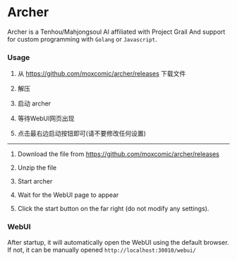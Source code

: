 # Archer
Archer is a Tenhou/Mahjongsoul AI affiliated with Project Grail And support for custom programming with `Golang` or `Javascript`.

### Usage

1. 从 https://github.com/moxcomic/archer/releases 下载文件

1. 解压

1. 启动 archer

1. 等待WebUI网页出现

1. 点击最右边启动按钮即可(请不要修改任何设置)


----

1. Download the file from https://github.com/moxcomic/archer/releases

2. Unzip the file

3. Start archer

4. Wait for the WebUI page to appear

5. Click the start button on the far right (do not modify any settings).

### WebUI

After startup, it will automatically open the WebUI using the default browser. If not, it can be manually opened `http://localhost:30010/webui/`
